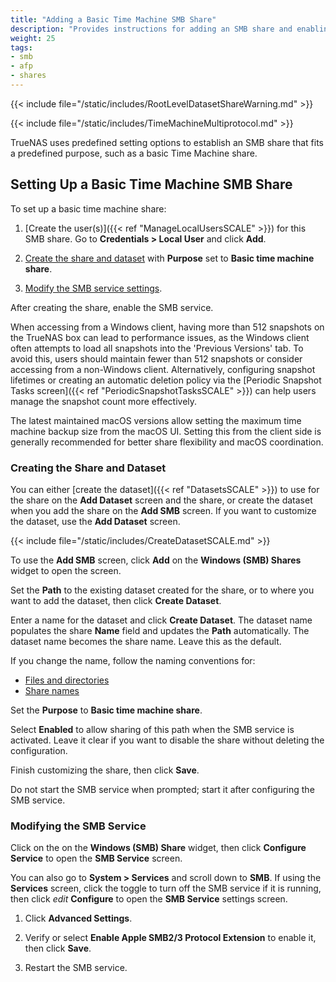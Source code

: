 ```yaml
---
title: "Adding a Basic Time Machine SMB Share"
description: "Provides instructions for adding an SMB share and enabling basic time machine."
weight: 25
tags:
- smb
- afp
- shares
---
```



{{< include file="/static/includes/RootLevelDatasetShareWarning.md" >}}

{{< include file="/static/includes/TimeMachineMultiprotocol.md" >}}

TrueNAS uses predefined setting options to establish an SMB share that fits a predefined purpose, such as a basic Time Machine share.

## Setting Up a Basic Time Machine SMB Share

To set up a basic time machine share:

1. [Create the user(s)]({{< ref "ManageLocalUsersSCALE" >}}) for this SMB share.
   Go to **Credentials > Local User** and click **Add**.

2. [Create the share and dataset](#creating-the-share-and-dataset) with **Purpose** set to **Basic time machine share**.

3. [Modify the SMB service settings](#modifying-the-smb-service).

After creating the share, enable the SMB service.

When accessing from a Windows client, having more than 512 snapshots on the TrueNAS box can lead to performance issues, as the Windows client often attempts to load all snapshots into the 'Previous Versions' tab.
To avoid this, users should maintain fewer than 512 snapshots or consider accessing from a non-Windows client. Alternatively, configuring snapshot lifetimes or creating an automatic deletion policy via the [Periodic Snapshot Tasks screen]({{< ref "PeriodicSnapshotTasksSCALE" >}}) can help users manage the snapshot count more effectively.

The latest maintained macOS versions allow setting the maximum time machine backup size from the macOS UI.
Setting this from the client side is generally recommended for better share flexibility and macOS coordination.

### Creating the Share and Dataset
You can either [create the dataset]({{< ref "DatasetsSCALE" >}}) to use for the share on the **Add Dataset** screen and the share, or create the dataset when you add the share on the **Add SMB** screen.
If you want to customize the dataset, use the **Add Dataset** screen.

{{< include file="/static/includes/CreateDatasetSCALE.md" >}}

To use the **Add SMB** screen, click **Add** on the **Windows (SMB) Shares** widget to open the screen.

Set the **Path** to the existing dataset created for the share, or to where you want to add the dataset, then click **Create Dataset**.

Enter a name for the dataset and click **Create Dataset**.
The dataset name populates the share **Name** field and updates the **Path** automatically.
The dataset name becomes the share name.
Leave this as the default.

If you change the name, follow the naming conventions for:
* [Files and directories](https://learn.microsoft.com/en-us/windows/win32/fileio/naming-a-file#naming-conventions)
* [Share names](https://learn.microsoft.com/en-us/openspecs/windows_protocols/ms-fscc/dc9978d7-6299-4c5a-a22d-a039cdc716ea)

Set the **Purpose** to **Basic time machine share**.

Select **Enabled** to allow sharing of this path when the SMB service is activated.
Leave it clear if you want to disable the share without deleting the configuration.

Finish customizing the share, then click **Save**.

Do not start the SMB service when prompted; start it after configuring the SMB service.

### Modifying the SMB Service
Click on the <i class="fa fa-ellipsis-v" aria-hidden="true" title="Options"></i> on the **Windows (SMB) Share** widget, then click **Configure Service** to open the **SMB Service** screen.

You can also go to **System > Services** and scroll down to **SMB**.
If using the **Services** screen, click the toggle to turn off the SMB service if it is running, then click <i class="material-icons" aria-hidden="true" title="Configure">edit</i> **Configure** to open the **SMB Service** settings screen.

1. Click **Advanced Settings**.

2. Verify or select **Enable Apple SMB2/3 Protocol Extension** to enable it, then click **Save**.

3. Restart the SMB service.
